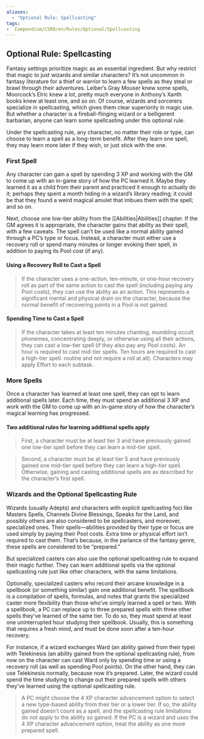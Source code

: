 ```yaml
---
aliases:
  - "Optional Rule: Spellcasting"
tags:
-  Compendium/CSRD/en/Rules/Optional/Spellcasting
---
```

## Optional Rule: Spellcasting
Fantasy settings prioritize magic as an essential ingredient. But why restrict that magic to just wizards and similar characters? It’s not uncommon in fantasy literature for a thief or warrior to learn a few spells as they steal or brawl through their adventures. Leiber’s Gray Mouser knew some spells, Moorcock’s Elric knew a lot, pretty much everyone in Anthony’s Xanth books knew at least one, and so on. Of course, wizards and sorcerers specialize in spellcasting, which gives them clear superiority in magic use. But whether a character is a fireball-flinging wizard or a belligerent barbarian, anyone can learn some spellcasting under this optional rule.

Under the spellcasting rule, any character, no matter their role or type, can choose to learn a spell as a long-term benefit. After they learn one spell, they may learn more later if they wish, or just stick with the one.

### First Spell
Any character can gain a spell by spending 3 XP and working with the GM to come up with an in-game story of how the PC learned it. Maybe they learned it as a child from their parent and practiced it enough to actually do it; perhaps they spent a month hiding in a wizard’s library reading; it could be that they found a weird magical amulet that imbues them with the spell; and so on.

Next, choose one low-tier ability from the [[Abilities|Abilities]] chapter. If the GM agrees it is appropriate, the character gains that ability as their spell, with a few caveats. The spell can’t be used like a normal ability gained through a PC’s type or focus. Instead, a character must either use a recovery roll or spend many minutes or longer evoking their spell, in addition to paying its Pool cost (if any).

#### Using a Recovery Roll to Cast a Spell 
>If the character uses a one-action, ten-minute, or one-hour recovery roll as part of the same action to cast the spell (including paying any Pool costs), they can use the ability as an action. This represents a significant mental and physical drain on the character, because the normal benefit of recovering points in a Pool is not gained.
#### Spending Time to Cast a Spell 
>If the character takes at least ten minutes chanting, mumbling occult phonemes, concentrating deeply, or otherwise using all their actions, they can cast a low-tier spell (if they also pay any Pool costs). An hour is required to cast mid-tier spells. Ten hours are required to cast a high-tier spell. routine and not require a roll at all). Characters may apply Effort to each subtask. 
### More Spells
Once a character has learned at least one spell, they can opt to learn additional spells later. Each time, they must spend an additional 3 XP and work with the GM to come up with an in-game story of how the character’s magical learning has progressed. 
#### Two additional rules for learning additional spells apply
>First, a character must be at least tier 3 and have previously gained one low-tier spell before they can learn a mid-tier spell.

>Second, a character must be at least tier 5 and have previously gained one mid-tier spell before they can learn a high-tier spell.
Otherwise, gaining and casting additional spells are as described for the character’s first spell.

### Wizards and the Optional Spellcasting Rule
Wizards (usually Adepts) and characters with explicit spellcasting foci like Masters Spells, Channels Divine Blessings, Speaks for the Land, and possibly others are also considered to be spellcasters, and moreover, specialized ones. Their spells—abilities provided by their type or focus are used simply by paying their Pool costs. Extra time or physical effort isn’t required to cast them. That’s because, in the parlance of the fantasy genre, these spells are considered to be “prepared.”

But specialized casters can also use the optional spellcasting rule to expand their magic further. They can learn additional spells via the optional spellcasting rule just like other characters, with the same limitations.

Optionally, specialized casters who record their arcane knowledge in a spellbook (or something similar) gain one additional benefit. The spellbook is a compilation of spells, formulas, and notes that grants the specialized caster more flexibility than those who’ve simply learned a spell or two. With a spellbook, a PC can replace up to three prepared spells with three other spells they’ve learned of the same tier. To do so, they must spend at least one uninterrupted hour studying their spellbook. Usually, this is something that requires a fresh mind, and must be done soon after a ten-hour recovery.

For instance, if a wizard exchanges Ward (an ability gained from their type) with Telekinesis (an ability gained from the optional spellcasting rule), from now on the character can cast Ward only by spending time or using a recovery roll (as well as spending Pool points). On the other hand, they can use Telekinesis normally, because now it’s prepared. Later, the wizard could spend the time studying to change out their prepared spells with others they’ve learned using the optional spellcasting rule.

>A PC might choose the 4 XP character advancement option to select a new type-based ability from their tier or a lower tier. If so, the ability gained doesn’t count as a spell, and the spellcasting rule limitations do not apply to the ability so gained. If the PC is a wizard and uses the 4 XP character advancement option, treat the ability as one more prepared spell.

